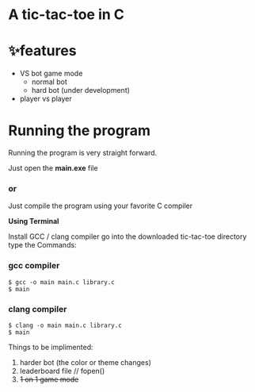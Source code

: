 # A tic-tac-toe in C

# ✨features

* VS bot game mode
  - normal bot
  - hard bot (under development)
* player vs player
  

# Running the program

Running the program is very straight forward. 

Just open the **main.exe** file

### or 

Just compile the program using your favorite C compiler

**Using Terminal** 

Install GCC / clang compiler
go into the downloaded tic-tac-toe directory 
type the Commands:

### gcc compiler

```
$ gcc -o main main.c library.c
$ main
```

### clang compiler
```
$ clang -o main main.c library.c
$ main
```

Things to be implimented:
1. harder bot (the color or theme changes)
2. leaderboard file // fopen()
3. ~~1 on 1 game mode~~
